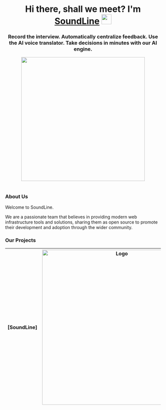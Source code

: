 <h1 align="center">Hi there, shall we meet? I'm <a href="https://soundline.app/" target="_blank">SoundLine</a> 
<img src="https://github.com/blackcater/blackcater/raw/main/images/Hi.gif" height="32"/></h1>
<h3 align="center">Record the interview. Automatically centralize feedback.
Use the AI voice translator. Take decisions in minutes with our AI engine.</h3>

<div align="center">
<img src="" width="400" alt="" />
</div>

<h1 align="center"></h1>

### About Us

Welcome to SoundLine.

We are a passionate team that believes in providing modern web infrastructure tools and solutions, sharing them as open source to promote their development and adoption through the wider community.

### Our Projects



|   [SoundLine]   |           <a href="https://github.com//" target="blank"><picture style="width: 500px"><source media="(prefers-color-scheme: light)" srcset="https://github.com/WasperAI/.github/blob/main/images/1.svg" /><source media="(prefers-color-scheme: dark)" srcset="https://github.com//.github/blob/main/images/1.svg" /><img src="https://github.com//.github/blob/main/images/1.svg" width="500" alt=" Logo" /></picture></a>            |
| :----------: | :--------------------------------------------------------------------------------------------------------------------------------------------------------------------------------------------------------------------------------------------------------------------------------------------------------------------------------------------------------------------------------: |

